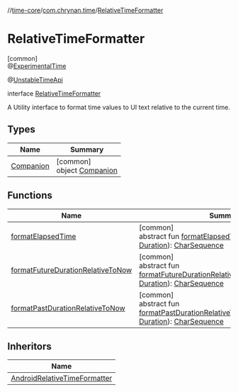//[time-core](../../../index.md)/[com.chrynan.time](../index.md)/[RelativeTimeFormatter](index.md)

# RelativeTimeFormatter

[common]\
@[ExperimentalTime](https://kotlinlang.org/api/latest/jvm/stdlib/kotlin.time/-experimental-time/index.html)

@[UnstableTimeApi](../-unstable-time-api/index.md)

interface [RelativeTimeFormatter](index.md)

A Utility interface to format time values to UI text relative to the current time.

## Types

| Name | Summary |
|---|---|
| [Companion](-companion/index.md) | [common]<br>object [Companion](-companion/index.md) |

## Functions

| Name | Summary |
|---|---|
| [formatElapsedTime](format-elapsed-time.md) | [common]<br>abstract fun [formatElapsedTime](format-elapsed-time.md)(duration: [Duration](https://kotlinlang.org/api/latest/jvm/stdlib/kotlin.time/-duration/index.html)): [CharSequence](https://kotlinlang.org/api/latest/jvm/stdlib/kotlin/-char-sequence/index.html) |
| [formatFutureDurationRelativeToNow](format-future-duration-relative-to-now.md) | [common]<br>abstract fun [formatFutureDurationRelativeToNow](format-future-duration-relative-to-now.md)(futureDuration: [Duration](https://kotlinlang.org/api/latest/jvm/stdlib/kotlin.time/-duration/index.html)): [CharSequence](https://kotlinlang.org/api/latest/jvm/stdlib/kotlin/-char-sequence/index.html) |
| [formatPastDurationRelativeToNow](format-past-duration-relative-to-now.md) | [common]<br>abstract fun [formatPastDurationRelativeToNow](format-past-duration-relative-to-now.md)(pastDuration: [Duration](https://kotlinlang.org/api/latest/jvm/stdlib/kotlin.time/-duration/index.html)): [CharSequence](https://kotlinlang.org/api/latest/jvm/stdlib/kotlin/-char-sequence/index.html) |

## Inheritors

| Name |
|---|
| [AndroidRelativeTimeFormatter](../-android-relative-time-formatter/index.md) |
